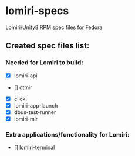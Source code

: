 # lomiri-specs
Lomiri/Unity8 RPM spec files for Fedora

## Created spec files list:
### Needed for Lomiri to build:
* [X] lomiri-api
* [] qtmir
* [X] click
* [X] lomiri-app-launch
* [X] dbus-test-runner
* [X] lomiri-mir

### Extra applications/functionality for Lomiri:
* [] lomiri-terminal